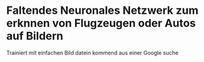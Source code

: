 # Faltendes Neuronales Netzwerk zum erknnen von Flugzeugen oder Autos auf Bildern

Trainiert mit einfachen Bild datein kommend aus einer Google suche
